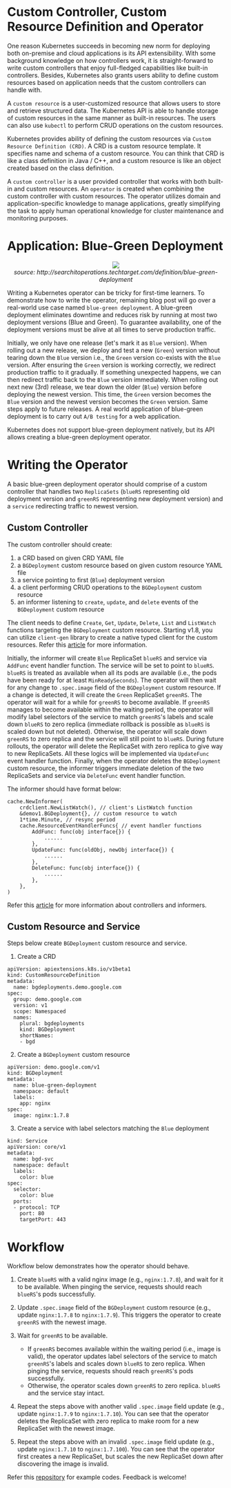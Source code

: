 # Custom Controller, Custom Resource Definition and Operator

One reason Kubernetes succeeds in becoming new norm for deploying both on-premise and cloud applications is its API extensibility. With some background knowledge on how controllers work, it is straight-forward to write custom controllers that enjoy full-fledged capabilities like built-in controllers. Besides, Kubernetes also grants users ability to define custom resources based on application needs that the custom controllers can handle with.

A `custom resource` is a user-customized resource that allows users to store and retrieve structured data. The Kubernetes API is able to handle storage of custom resources in the same manner as built-in resources. The users can also use `kubectl` to perform CRUD operations on the custom resources.

Kubernetes provides ability of defining the custom resources via `Custom Resource Definition (CRD)`. A CRD is a custom resource template. It specifies name and schema of a custom resource. You can think that CRD is like a class definition in Java / C++, and a custom resource is like an object created based on the class definition.

A `custom controller` is a user provided controller that works with both built-in and custom resources. An `operator` is created when combining the custom controller with custom resources. The operator utilizes domain and application-specific knowledge to manage applications, greatly simplifying the task to apply human operational knowledge for cluster maintenance and monitoring purposes.

# Application: Blue-Green Deployment

<p align="center">
	<img src="http://cdn.ttgtmedia.com/rms/onlineImages/bluegreen_deployment_desktop.jpg">
	<br>
	<i>source: http://searchitoperations.techtarget.com/definition/blue-green-deployment</i>
</p>

Writing a Kubernetes operator can be tricky for first-time learners. To demonstrate how to write the operator, remaining blog post will go over a real-world use case named `blue-green deployment`. A blue-green deployment eliminates downtime and reduces risk by running at most two deployment versions (Blue and Green). To guarantee availability, one of the deployment versions must be alive at all times to serve production traffic.

Initially, we only have one release (let's mark it as `Blue` version). When rolling out a new release, we deploy and test a new (`Green`) version without tearing down the `Blue` version i.e., the `Green` version co-exists with the `Blue` version. After ensuring the `Green` version is working correctly, we redirect production traffic to it gradually. If something unexpected happens, we can then redirect traffic back to the `Blue` version immediately. When rolling out next new (3rd) release, we tear down the older (`Blue`) version before deploying the newest version. This time, the `Green` version becomes the `Blue` version and the newest version becomes the `Green` version. Same steps apply to future releases. A real world application of blue-green deployment is to carry out `A/B testing` for a web application.

Kubernetes does not support blue-green deployment natively, but its API allows creating a blue-green deployment operator.

# Writing the Operator

A basic blue-green deployment operator should comprise of a custom controller that handles two `ReplicaSets` (`blueRS` representing old deployment version and `greenRS` representing new deployment version) and a `service` redirecting traffic to newest version.

## Custom Controller

The custom controller should create:
1. a CRD based on given CRD YAML file
2. a `BGDeployment` custom resource based on given custom resource YAML file
3. a service pointing to first (`Blue`) deployment version
4. a client performing CRUD operations to the `BGDeployment` custom resource
5. an informer listening to `create`, `update`, and `delete` events of the `BGDeployment` custom resource

The client needs to define `Create`, `Get`, `Update`, `Delete`, `List` and `ListWatch` functions targeting the `BGDeployment` custom resource. Starting v1.8, you can utilize `client-gen` library to create a native typed client for the custom resources. Refer this [article](https://blog.openshift.com/kubernetes-deep-dive-code-generation-customresources/) for more information.

Initially, the informer will create `Blue` ReplicaSet `blueRS` and service via `AddFunc` event handler function. The service will be set to point to `blueRS`. `blueRS` is treated as available when all its pods are available (i.e., the pods have been ready for at least `MinReadySeconds`). The operator will then wait for any change to `.spec.image` field of the `BGDeployment` custom resource. If a change is detected, it will create the `Green` ReplicaSet `greenRS`. The operator will wait for a while for `greenRS` to become available. If `greenRS` manages to become available within the waiting period, the operator will modify label selectors of the service to match `greenRS`'s labels and scale down `blueRS` to zero replica (immediate rollback is possible as `blueRS` is scaled down but not deleted). Otherwise, the operator will scale down `greenRS` to zero replica and the service will still point to `blueRS`. During future rollouts, the operator will delete the ReplicaSet with zero replica to give way to new ReplicaSets. All these logics will be implemented via `UpdateFunc` event handler function. Finally, when the operator deletes the `BGDeployment` custom resource, the informer triggers immediate deletion of the two ReplicaSets and service via `DeleteFunc` event handler function.

The informer should have format below:

```
cache.NewInformer(
	crdclient.NewListWatch(), // client's ListWatch function
	&demov1.BGDeployment{}, // custom resource to watch
	1*time.Minute, // resync period
	cache.ResourceEventHandlerFuncs{ // event handler functions
		AddFunc: func(obj interface{}) {
			......
		},
		UpdateFunc: func(oldObj, newObj interface{}) {
			......
		},
		DeleteFunc: func(obj interface{}) {
			......
		},
	},
)
```

Refer this [article](https://engineering.bitnami.com/articles/a-deep-dive-into-kubernetes-controllers.html) for more information about controllers and informers.

## Custom Resource and Service

Steps below create `BGDeployment` custom resource and service.

1. Create a CRD
```
apiVersion: apiextensions.k8s.io/v1beta1
kind: CustomResourceDefinition
metadata:
  name: bgdeployments.demo.google.com
spec:
  group: demo.google.com
  version: v1
  scope: Namespaced
  names:
    plural: bgdeployments
    kind: BGDeployment
    shortNames:
    - bgd
```

2. Create a `BGDeployment` custom resource
```
apiVersion: demo.google.com/v1
kind: BGDeployment
metadata:
  name: blue-green-deployment
  namespace: default
  labels:
    app: nginx
spec:
  image: nginx:1.7.8
```

3. Create a service with label selectors matching the `Blue` deployment
```
kind: Service
apiVersion: core/v1
metadata:
  name: bgd-svc
  namespace: default
  labels:
    color: blue
spec:
  selector:
    color: blue
  ports:
  - protocol: TCP
    port: 80
    targetPort: 443
```

# Workflow

Workflow below demonstrates how the operator should behave.

1. Create `blueRS` with a valid nginx image (e.g., `nginx:1.7.8`), and wait for it to be available. When pinging the service, requests should reach `blueRS`'s pods successfully.

2. Update `.spec.image` field of the `BGDeployment` custom resource (e.g., update `nginx:1.7.8` to `nginx:1.7.9`). This triggers the operator to create `greenRS` with the newest image.

3. Wait for `greenRS` to be available.
    * If `greenRS` becomes available within the waiting period (i.e., image is valid), the operator updates label selectors of the service to match `greenRS`'s labels and scales down `blueRS` to zero replica. When pinging the service, requests should reach `greenRS`'s pods successfully.
    * Otherwise, the operator scales down `greenRS` to zero replica. `blueRS` and the service stay intact.

4. Repeat the steps above with another valid `.spec.image` field update (e.g., update `nginx:1.7.9` to `nginx:1.7.10`). You can see that the operator deletes the ReplicaSet with zero replica to make room for a new ReplicaSet with the newest image.

5. Repeat the steps above with an invalid `.spec.image` field update (e.g., update `nginx:1.7.10` to `nginx:1.7.100`). You can see that the operator first creates a new ReplicaSet, but scales the new ReplicaSet down after discovering the image is invalid.

Refer this [repository](https://github.com/crimsonfaith91/bgd-operator) for example codes. Feedback is welcome!
